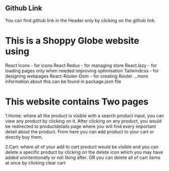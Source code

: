 ## Github Link
  You can find github link in the Header only by clicking on the github link.

# This is a Shoppy Globe website using
  React Icons - for icons
  React Redux - for managing store
  React.lazy - for loading pages only when needed improving optimisation
  Tailwindcss - for designing webpages
  React-Router-Dom - for creating Router
  ...more information about this can be found in package.json file

# This website contains Two pages
  1.Home:
    where all the product is visible with a search product input, you can view any product by clicking on it.
    After clicking on any product, you would be redirected to productdetails page where you will find every important detail about the product.
    From here you can add product to your cart or directly buy them.

  2.Cart:
    where all of your add to cart product would be visible and you can delete a specific product by clicking on the delete icon which you may have added unintentionally or not liking after.
    OR
    you can delete all of cart items at once by clicking clear cart